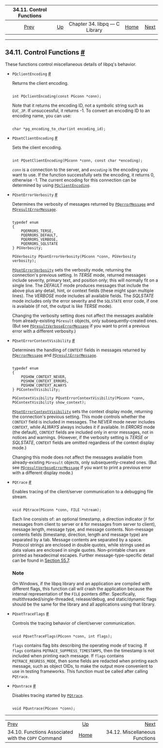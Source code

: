 <!--?xml version="1.0" encoding="UTF-8" standalone="no"?-->

|                           34.11. Control Functions                           |                                                  |                               |                                                       |                                                           |
| :--------------------------------------------------------------------------: | :----------------------------------------------- | :---------------------------: | ----------------------------------------------------: | --------------------------------------------------------: |
| [Prev](libpq-copy.html "34.10. Functions Associated with the COPY Command")  | [Up](libpq.html "Chapter 34. libpq — C Library") | Chapter 34. libpq — C Library | [Home](index.html "PostgreSQL 17devel Documentation") |  [Next](libpq-misc.html "34.12. Miscellaneous Functions") |

***

## 34.11. Control Functions [#](#LIBPQ-CONTROL)

These functions control miscellaneous details of libpq's behavior.

*   `PQclientEncoding`[]() [#](#LIBPQ-PQCLIENTENCODING)

    Returns the client encoding.

    ```

    int PQclientEncoding(const PGconn *conn);
    ```

    Note that it returns the encoding ID, not a symbolic string such as `EUC_JP`. If unsuccessful, it returns -1. To convert an encoding ID to an encoding name, you can use:

    ```

    char *pg_encoding_to_char(int encoding_id);
    ```

*   `PQsetClientEncoding`[]() [#](#LIBPQ-PQSETCLIENTENCODING)

    Sets the client encoding.

    ```

    int PQsetClientEncoding(PGconn *conn, const char *encoding);
    ```

    *`conn`* is a connection to the server, and *`encoding`* is the encoding you want to use. If the function successfully sets the encoding, it returns 0, otherwise -1. The current encoding for this connection can be determined by using [`PQclientEncoding`](libpq-control.html#LIBPQ-PQCLIENTENCODING).

*   `PQsetErrorVerbosity`[]() [#](#LIBPQ-PQSETERRORVERBOSITY)

    Determines the verbosity of messages returned by [`PQerrorMessage`](libpq-status.html#LIBPQ-PQERRORMESSAGE) and [`PQresultErrorMessage`](libpq-exec.html#LIBPQ-PQRESULTERRORMESSAGE).

    ```

    typedef enum
    {
        PQERRORS_TERSE,
        PQERRORS_DEFAULT,
        PQERRORS_VERBOSE,
        PQERRORS_SQLSTATE
    } PGVerbosity;

    PGVerbosity PQsetErrorVerbosity(PGconn *conn, PGVerbosity verbosity);
    ```

    [`PQsetErrorVerbosity`](libpq-control.html#LIBPQ-PQSETERRORVERBOSITY) sets the verbosity mode, returning the connection's previous setting. In *TERSE* mode, returned messages include severity, primary text, and position only; this will normally fit on a single line. The *DEFAULT* mode produces messages that include the above plus any detail, hint, or context fields (these might span multiple lines). The *VERBOSE* mode includes all available fields. The *SQLSTATE* mode includes only the error severity and the `SQLSTATE` error code, if one is available (if not, the output is like *TERSE* mode).

    Changing the verbosity setting does not affect the messages available from already-existing `PGresult` objects, only subsequently-created ones. (But see [`PQresultVerboseErrorMessage`](libpq-exec.html#LIBPQ-PQRESULTVERBOSEERRORMESSAGE) if you want to print a previous error with a different verbosity.)

*   `PQsetErrorContextVisibility`[]() [#](#LIBPQ-PQSETERRORCONTEXTVISIBILITY)

    Determines the handling of `CONTEXT` fields in messages returned by [`PQerrorMessage`](libpq-status.html#LIBPQ-PQERRORMESSAGE) and [`PQresultErrorMessage`](libpq-exec.html#LIBPQ-PQRESULTERRORMESSAGE).

    ```

    typedef enum
    {
        PQSHOW_CONTEXT_NEVER,
        PQSHOW_CONTEXT_ERRORS,
        PQSHOW_CONTEXT_ALWAYS
    } PGContextVisibility;

    PGContextVisibility PQsetErrorContextVisibility(PGconn *conn, PGContextVisibility show_context);
    ```

    [`PQsetErrorContextVisibility`](libpq-control.html#LIBPQ-PQSETERRORCONTEXTVISIBILITY) sets the context display mode, returning the connection's previous setting. This mode controls whether the `CONTEXT` field is included in messages. The *NEVER* mode never includes `CONTEXT`, while *ALWAYS* always includes it if available. In *ERRORS* mode (the default), `CONTEXT` fields are included only in error messages, not in notices and warnings. (However, if the verbosity setting is *TERSE* or *SQLSTATE*, `CONTEXT` fields are omitted regardless of the context display mode.)

    Changing this mode does not affect the messages available from already-existing `PGresult` objects, only subsequently-created ones. (But see [`PQresultVerboseErrorMessage`](libpq-exec.html#LIBPQ-PQRESULTVERBOSEERRORMESSAGE) if you want to print a previous error with a different display mode.)

*   `PQtrace`[]() [#](#LIBPQ-PQTRACE)

    Enables tracing of the client/server communication to a debugging file stream.

    ```

    void PQtrace(PGconn *conn, FILE *stream);
    ```

    Each line consists of: an optional timestamp, a direction indicator (`F` for messages from client to server or `B` for messages from server to client), message length, message type, and message contents. Non-message contents fields (timestamp, direction, length and message type) are separated by a tab. Message contents are separated by a space. Protocol strings are enclosed in double quotes, while strings used as data values are enclosed in single quotes. Non-printable chars are printed as hexadecimal escapes. Further message-type-specific detail can be found in [Section 55.7](protocol-message-formats.html "55.7. Message Formats").

    ### Note

    On Windows, if the libpq library and an application are compiled with different flags, this function call will crash the application because the internal representation of the `FILE` pointers differ. Specifically, multithreaded/single-threaded, release/debug, and static/dynamic flags should be the same for the library and all applications using that library.

*   `PQsetTraceFlags`[]() [#](#LIBPQ-PQSETTRACEFLAGS)

    Controls the tracing behavior of client/server communication.

    ```

    void PQsetTraceFlags(PGconn *conn, int flags);
    ```

    `flags` contains flag bits describing the operating mode of tracing. If `flags` contains `PQTRACE_SUPPRESS_TIMESTAMPS`, then the timestamp is not included when printing each message. If `flags` contains `PQTRACE_REGRESS_MODE`, then some fields are redacted when printing each message, such as object OIDs, to make the output more convenient to use in testing frameworks. This function must be called after calling `PQtrace`.

*   `PQuntrace`[]() [#](#LIBPQ-PQUNTRACE)

    Disables tracing started by [`PQtrace`](libpq-control.html#LIBPQ-PQTRACE).

    ```

    void PQuntrace(PGconn *conn);
    ```

***

|                                                                              |                                                       |                                                           |
| :--------------------------------------------------------------------------- | :---------------------------------------------------: | --------------------------------------------------------: |
| [Prev](libpq-copy.html "34.10. Functions Associated with the COPY Command")  |    [Up](libpq.html "Chapter 34. libpq — C Library")   |  [Next](libpq-misc.html "34.12. Miscellaneous Functions") |
| 34.10. Functions Associated with the `COPY` Command                          | [Home](index.html "PostgreSQL 17devel Documentation") |                            34.12. Miscellaneous Functions |

